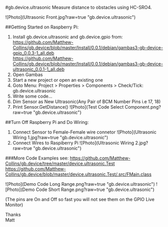 #gb.device.ultrasonic
Measure distance to obstacles using HC-SRO4.

![Photo](Ultrasonic Front.jpg?raw=true "gb.device.ultrasonic")

##Getting Started on Raspberry Pi:
1. Install gb.device.ultrasonic and gb.device.gpio from:  
https://github.com/Matthew-Collins/gb.device/blob/master/Install/0.0.1/debian/gambas3-gb-device-gpio_0.0.3-1_all.deb  
https://github.com/Matthew-Collins/gb.device/blob/master/Install/0.0.1/debian/gambas3-gb-device-ultrasonic_0.0.1-1_all.deb  
2. Open Gambas
3. Start a new project or open an existing one
4. Goto Menu: Project > Properties > Components > Check/Tick: gb.device.ultrasonic
5. Write some code...
6. Dim Sensor as New Ultrasonic(Any Pair of BCM Number Pins i.e 17, 18)
7. Print Sensor.GetDistance()
![Photo](Test Code Select Component.png?raw=true "gb.device.ultrasonic")

##Turn Off Raspberry Pi and Do Wiring:
1. Connect Sensor to Female-Female wire connetor
![Photo](Ultrasonic Wiring 1.jpg?raw=true "gb.device.ultrasonic")
2. Connect Wires to Raspiberry Pi
![Photo](Ultrasonic Wiring 2.jpg?raw=true "gb.device.ultrasonic")

###More Code Examples see:
https://github.com/Matthew-Collins/gb.device/tree/master/device.ultrasonic.Test  
https://github.com/Matthew-Collins/gb.device/blob/master/device.ultrasonic.Test/.src/FMain.class  

![Photo](Demo Code Long Range.png?raw=true "gb.device.ultrasonic")
![Photo](Demo Code Short Range.png?raw=true "gb.device.ultrasonic")

(The pins are On and Off so fast you will not see them on the GPIO Live Monitor)

Thanks  
Matt
